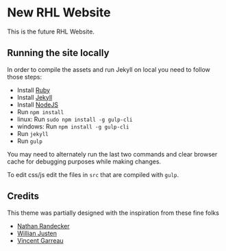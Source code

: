 # New RHL Website

This is the future RHL Website.

## Running the site locally

In order to compile the assets and run Jekyll on local you need to follow those steps:

- Install [Ruby](https://www.ruby-lang.org)
- Install [Jekyll](http://jekyllrb.com)
- Install [NodeJS](https://nodejs.org/)
- Run `npm install`
- linux: Run `sudo npm install -g gulp-cli`
- windows: Run `npm install -g gulp-cli`
- Run `jekyll`
- Run `gulp`

You may need to alternately run the last two commands and clear browser cache for debugging purposes while making changes.

To edit css/js edit the files in `src` that are compiled with `gulp`.


## Credits

This theme was partially designed with the inspiration from these fine folks
- [Nathan Randecker](https://github.com/nrandecker/particle)
- [Willian Justen](https://github.com/willianjusten/will-jekyll-template)
- [Vincent Garreau](https://github.com/VincentGarreau/particles.js/)
